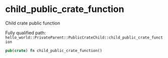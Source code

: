 # child_public_crate_function

Child crate public function


Fully qualified path: `hello_world::PrivateParent::PublicCrateChild::child_public_crate_function`

```rust
pub(crate) fn child_public_crate_function()
```

